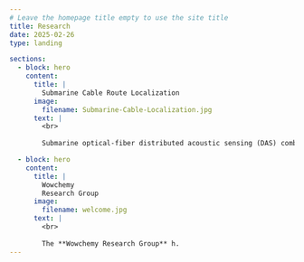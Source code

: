 ```yaml
---
# Leave the homepage title empty to use the site title
title: Research
date: 2025-02-26
type: landing

sections:
  - block: hero
    content:
      title: |
        Submarine Cable Route Localization
      image:
        filename: Submarine-Cable-Localization.jpg
      text: |
        <br>
        
        Submarine optical-fiber distributed acoustic sensing (DAS) combined with ship-borne sound sources can quickly locate long-distance submarine cable route.

  - block: hero
    content:
      title: |
        Wowchemy
        Research Group
      image:
        filename: welcome.jpg
      text: |
        <br>
        
        The **Wowchemy Research Group** h.
---
```

